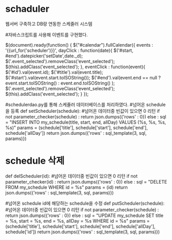 # schaduler
웹서버 구축하고 DB랑 연동한 스케줄러 시스템


#자바스크립트를 사용해 이벤트를 구현했다.

$(document).ready(function() {
    $("#calendar").fullCalendar({
      events : '{{url_for('scheduler')}}',
      dayClick : function(date){
          $('#start, #end').datepicker('setDate',date._d);
          $('.event_selected').removeClass('event_selected');
          $(this).addClass('event_selected');
      },
      eventClick : function(event){
        $('#id').val(event.id);
        $('#title').val(event.title);
        $('#start').val(event.start.toISOString());
        $('#end').val(event.end == null ? event.start.toISOString() : event.end.toISOString() );
        $('.event_selected').removeClass('event_selected');
        $(this).addClass('event_selected');
     }
   });
   
   #schedulerdao.py를 통해 스케쥴러 데이터베이스를 처리하였다.
   #넘어온 schedule을 등록
def setScheduler(schedule):
    #넘어온 데이터중 빈값이 있으면 0 리턴
    if not parameter_checker(schedule) :
        return json.dumps({'rows' : 0})
    else :
        sql = "INSERT INTO my_schedule(title, start, end, allDay) VALUES (%s, %s, %s, %s)"
        params = (schedule['title'], schedule['start'], schedule['end'], schedule['allDay'])
        return json.dumps({'rows' : sql_template(3, sql, params)})

# schedule 삭제
def delScheduler(id):
    #넘어온 데이터중 빈값이 있으면 0 리턴
    if not parameter_checker(id) :
        return json.dumps({'rows' : 0})
    else :
        sql = "DELETE FROM my_schedule WHERE id = %s"
        params = (id)
        return json.dumps({'rows' : sql_template(3, sql, params)})

#넘어온 schedule id에 해당하는 schedule을 수정
def putScheduler(schedule):
    #넘어온 데이터중 빈값이 있으면 0 리턴
    if not parameter_checker(schedule) :
        return json.dumps({'rows' : 0})
    else :
        sql = "UPDATE my_schedule SET title = %s, start = %s, end = %s, allDay = %s WHERE id = %s"
        params = (schedule['title'], schedule['start'], schedule['end'], schedule['allDay'], schedule['id'])
        return json.dumps({'rows' : sql_template(3, sql, params)})
